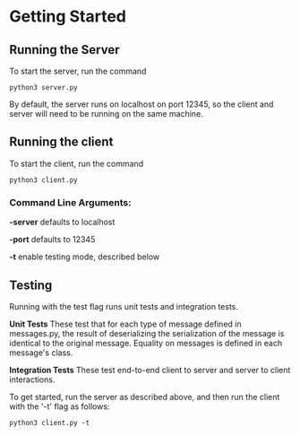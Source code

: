 # Getting Started

## Running the Server

To start the server, run the command

```python3 server.py```

By default, the server runs on localhost on port 12345, so the client and server will need to be running on the same machine.


## Running the client

To start the client, run the command

```python3 client.py```

### Command Line Arguments:

**-server** defaults to localhost

**-port** defaults to 12345

**-t** enable testing mode, described below

## Testing

Running with the test flag runs unit tests and integration tests.

**Unit Tests** These test that for each type of message defined in messages.py, the result of deserializing the serialization of the message is identical to the original message. Equality on messages is defined in each message's class.

**Integration Tests** These test end-to-end client to server and server to client interactions.

To get started, run the server as described above, and then run the client with the '-t' flag as follows:

```python3 client.py -t```
